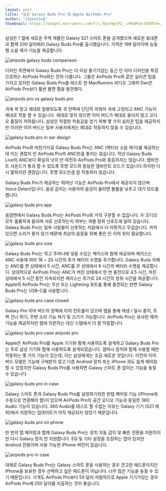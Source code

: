 ```yaml
---
layout: post
title: "삼성 Galaxy Buds Pro 대 Apple AirPods Pro"
author: "itposting"
thumbnail: https://images.macrumors.com/t/i_0pstWytPZ_-zHhQRsd-845M34=/2500x0/filters:no_upscale():quality(90)/article-new/2021/01/airpods-pro-vs-samsung-galaxy-buds-2.4.3.jpg
---
```


삼성은 1 월에 새로운 주력 제품인 Galaxy S21 스마트 폰을 공개했으며 새로운 휴대폰과 함께 200 달러짜리 Galaxy Buds Pro를 출시했습니다. 가격은 199 달러이며 능동형 소음 제거 기능을 제공합니다.

![airpods galaxy buds comparison](<https://images.macrumors.com/t/4HqqsDTbaJnShyOfPnYS6jYYmvM=/2500x0/filters:no_upscale():quality(90)/article-new/2021/01/airpods-galaxy-buds-comparison.jpg>)

디자인 측면에서 Galaxy Buds Pro는 더 이상 줄기가없는 둥근 인 이어 디자인을 특징으로하는 ‌AirPods Pro‌와는 전혀 다릅니다.
그들은 ‌AirPods Pro‌와 같은 실리콘 팁을 가지고 있지만 Galaxy Buds Pro를 테스트 한 MacRumors 비디오 그래퍼 Dan은 ‌AirPods Pro보다 훨씬 불편 함을 발견했다.

![airpods pro vs galaxy buds pro](<https://images.macrumors.com/t/qfbdvU08w7HQELd3YZ4hraNvvnM=/2500x0/filters:no_upscale():quality(90)/article-new/2021/01/airpods-pro-vs-galaxy-buds-pro.jpg>)

귀에 꼭 맞고 제대로 밀봉되도록 귀 안쪽에 단단히 끼워야 귀에 고정되고 ANC 기능이 제대로 작동 할 수 있습니다.
제대로 맞지 않으면 이어 버드가 제대로 들리지 않고 오디오 품질이 저하됩니다.
삼성은 적절한 착용감을 얻기 위해 몇 가지 실리콘 팁을 제공하지만 이러한 이어 버드는 일부 사용자에게는 제대로 작동하지 않을 수 있습니다.

![galaxy buds pro in ear design](<https://images.macrumors.com/t/tQEy9ZWaeGzrcBpPY_gcQp_l8H4=/2500x0/filters:no_upscale():quality(90)/article-new/2021/01/galaxy-buds-pro-in-ear-design.jpg>)

‌AirPods Pro‌와 마찬가지로 Galaxy Buds Pro는 ANC (액티브 소음 제거)를 제공하는데 이는 괜찮지 만 ‌AirPods Pro의 ANC만큼 좋지는 않습니다.
작년 Galaxy Buds Live의 ANC보다 확실히 낫지 만 여전히 AirPods Pro와 동등하지는 않습니다.
앰비언트 사운드가 통과 할 수 있도록 투명 모드와 동일한 앰비언트 모드가 있습니다.하지만 다시 말하지만 괜찮습니다. 투명 모드만큼 잘 작동하지 않습니다.

Galaxy Buds Pro가 제공하는 뛰어난 기능은 ‌AirPods Pro에서 제공되지 않으며 Voice Detect입니다.
음성 감지는 사용자의 음성이 들리면 볼륨을 낮추고 대기 모드를 켭니다.

![galaxy buds pro app](<https://images.macrumors.com/t/amqU0mIJ2W7mqyfvrjR9gix88sw=/2500x0/filters:no_upscale():quality(90)/article-new/2021/01/galaxy-buds-pro-app.jpg>)

음질면에서 Galaxy Buds Pro는 ‌AirPods Pro‌와 거의 구분할 수 없습니다.
두 오디오 모두 훌륭하게 들리며 서로 선호하는지 여부는 개별 청취 선호도에 달려 있습니다.
Galaxy Buds Pro는 일부 사람들이 선호하는 저음에서 더 따뜻하고 무겁습니다.
꺼져 있으면 소리가 좋지 않기 때문에 최상의 음질을 위해 좋은 인 이어 핏이 필요합니다.

![galaxy buds pro size](<https://images.macrumors.com/t/aZjQ0YLtQ7XcZU_lCWpAN8aSAM4=/2500x0/filters:no_upscale():quality(90)/article-new/2021/01/galaxy-buds-pro-size.jpg>)

Galaxy Buds Pro는 작고 주머니에 넣을 수있는 케이스와 함께 제공되며 케이스는 ANC 사용에 따라 18 ~ 20 시간의 추가 배터리 수명을 추가합니다.
Galaxy Buds 자체는 ANC를 켠 상태에서 5 시간, ANC를 끈 상태에서 8 시간의 배터리 수명을 제공합니다.
상대적으로 ‌AirPods Pro‌는 ANC가 켜진 상태에서 한 번 충전으로 4.5 시간, 꺼진 상태에서 5 시간 동안 지속되지만 케이스는 추가로 24 시간의 청취 시간을 제공합니다.
Apple의 ‌AirPods Pro‌는 무선 또는 Lightning 포트를 통해 충전되는 반면 Galaxy Buds Pro는 USB-C를 사용합니다.

![galaxy buds pro case closed](<https://images.macrumors.com/t/iescWaETRRflufGL29XAJEPJdOk=/2500x0/filters:no_upscale():quality(90)/article-new/2021/01/galaxy-buds-pro-case-closed.jpg>)

Galaxy Pro 이어 버드의 양쪽에 터치 컨트롤이 있으며 탭을 통해 재생 / 일시 중지, 트랙 건너 뛰기, 주변 소리 기능 켜기 및 끄기가 가능합니다.
‌AirPods Pro‌는 유사한 제어 기능을 제공하지만 탭에 의존하는 대신 스템에서 더 잘 작동합니다.

![galaxy buds pro case airpods pro](<https://images.macrumors.com/t/5q0IpOboCsIPNDZEa6EnBC_Es7U=/2500x0/filters:no_upscale():quality(90)/article-new/2021/01/galaxy-buds-pro-case-airpods-pro.jpg>)

Apple은 ‌AirPods Pro‌를 Apple 기기와 함께 사용하도록 설계하고 Galaxy Buds Pro는 주로 삼성 기기와 함께 사용하도록 설계되었습니다.
갤럭시 장치와 함께 사용할 때만 작동하는 몇 가지 기능이 있는데, 이는 삼성에게는 조금 새로운 것입니다.
이전의 이어 버드 모델은 기능에 구애받지 않고 다른 Android 장치 또는 iPhone 과도 쉽게 페어링 할 수 있었지만 Galaxy Buds Pro를 사용하면 Galaxy 스마트 폰 없이는 기능을 놓칠 수 있습니다.

![galaxy buds pro in case](<https://images.macrumors.com/t/e0fLvbIx4Gcv2HsDfCVncOTCNYY=/2500x0/filters:no_upscale():quality(90)/article-new/2021/01/galaxy-buds-pro-in-case.jpg>)

Galaxy 스마트 폰과 Galaxy Buds Pro를 설정하기위한 원탭 페어링 기능 (iPhone에 수동으로 연결해야 함)이 있으며 ‌AirPods Pro‌의 공간 오디오 기능과 동일한 360 Audio 기능이 있습니다.
360 Audio를 테스트 할 수없는 이유는 Galaxy 기기 (S21 제외)에서 지원하는 업데이트가 아직 제공되지 않았기 때문입니다.

![galaxy buds pro on phone](<https://images.macrumors.com/t/V3v2FUfkqDFnib6qOKimz7pABqo=/2500x0/filters:no_upscale():quality(90)/article-new/2021/01/galaxy-buds-pro-on-phone.jpg>)

한 번의 탭 페어링과 함께 Galaxy Buds Pro는 장치 자동 감지 및 빠른 전환을 지원하지만 다시 Galaxy 장치 만 지원합니다.
EQ 및 기타 설정을 조정하는 앱이 있지만 Android 전용이며 사용 가능한 ‌iPhone‌ 버전이 없습니다.

![airpods pro in case](<https://images.macrumors.com/t/gKdefXp1nHr9zlxcKg2VfeLqYFU=/2500x0/filters:no_upscale():quality(90)/article-new/2021/01/airpods-pro-in-case.jpg>)

대체로 Galaxy Buds Pro는 Galaxy 스마트 폰을 사용하는 경우 견고한 헤드폰이지만 ‌iPhone‌을 보유한 경우 선택하고 싶은 헤드폰이 아닙니다. 너무 많은 기능을 놓칠 수 있기 때문입니다.
가격도 ‌AirPods Pro‌보다 50 달러 저렴하므로 Apple 기기가있는 경우 ‌AirPods Pro‌에 250 달러를 지출하는 것이 좋습니다.
